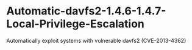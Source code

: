 # Automatic-davfs2-1.4.6-1.4.7-Local-Privilege-Escalation
Automatically exploit systems with vulnerable davfs2 (CVE-2013-4362)
